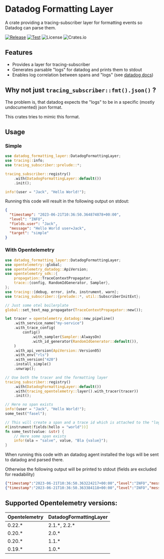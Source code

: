 # Datadog Formatting Layer

A crate providing a tracing-subscriber layer for formatting events so Datadog can parse them.

[![Release](https://github.com/open-schnick/DatadogFormattingLayer/actions/workflows/release.yml/badge.svg)](https://github.com/open-schnick/DatadogFormattingLayer/actions/workflows/release.yml)
[![Test](https://github.com/open-schnick/DatadogFormattingLayer/actions/workflows/test.yml/badge.svg)](https://github.com/open-schnick/DatadogFormattingLayer/actions/workflows/test.yml)
![License](https://img.shields.io/crates/l/datadog-formatting-layer)
![Crates.io](https://img.shields.io/crates/v/datadog-formatting-layer)

## Features

- Provides a layer for tracing-subscriber
- Generates parsable "logs" for datadog and prints them to stdout
- Enables log correlation between spans and "logs" (see [datadog docs](https://docs.datadoghq.com/tracing/other_telemetry/connect_logs_and_traces/))

## Why not just `tracing_subscriber::fmt().json()` ?

The problem is, that datadog expects the "logs" to be in a specific (mostly undocumented) json format.

This crates tries to mimic this format.

## Usage

### Simple

```rust
use datadog_formatting_layer::DatadogFormattingLayer;
use tracing::info;
use tracing_subscriber::prelude::*;

tracing_subscriber::registry()
    .with(DatadogFormattingLayer::default())
    .init();

info!(user = "Jack", "Hello World!");
```

Running this code will result in the following output on stdout:

```json
{
  "timestamp": "2023-06-21T10:36:50.364874878+00:00",
  "level": "INFO",
  "fields.user": "Jack",
  "message": "Hello World user=Jack",
  "target": "simple"
}
```

### With Opentelemetry

```rust
use datadog_formatting_layer::DatadogFormattingLayer;
use opentelemetry::global;
use opentelemetry_datadog::ApiVersion;
use opentelemetry_sdk::{
    propagation::TraceContextPropagator,
    trace::{config, RandomIdGenerator, Sampler},
};
use tracing::{debug, error, info, instrument, warn};
use tracing_subscriber::{prelude::*, util::SubscriberInitExt};

// Just some otel boilerplate
global::set_text_map_propagator(TraceContextPropagator::new());

let tracer = opentelemetry_datadog::new_pipeline()
    .with_service_name("my-service")
    .with_trace_config(
        config()
            .with_sampler(Sampler::AlwaysOn)
            .with_id_generator(RandomIdGenerator::default()),
    )
    .with_api_version(ApiVersion::Version05)
    .with_env("rls")
    .with_version("420")
    .install_simple()
    .unwrap();

// Use both the tracer and the formatting layer
tracing_subscriber::registry()
    .with(DatadogFormattingLayer::default())
    .with(tracing_opentelemetry::layer().with_tracer(tracer))
    .init();

// Here no span exists
info!(user = "Jack", "Hello World!");
some_test("fasel");

// This will create a span and a trace id which is attached to the "logs"
#[instrument(fields(hello = "world"))]
fn some_test(value: &str) {
    // Here some span exists
    info!(ola = "salve", value, "Bla {value}");
}
```

When running this code with an datadog agent installed the logs will be sent to datadog
and parsed there.

Otherwise the following output will be printed to stdout (fields are excluded for readability)

```json
{"timestamp":"2023-06-21T10:36:50.363224217+00:00","level":"INFO","message":"Hello World! user=Jack","target":"otel"}
{"timestamp":"2023-06-21T10:36:50.363384118+00:00","level":"INFO","message":"Bla fasel user=Jack ola=salve value=Fasel hello=world","target":"otel","dd.trace_id":0,"dd.span_id":10201226522570980512}
```

## Supported Opentelemetry versions:

| Opentelemetry | DatadogFormattingLayer |
| ------------- | ---------------------- |
| 0.22.\*       | 2.1.\*, 2.2.\*         |
| 0.20.\*       | 2.0.\*                 |
| 0.20.\*       | 1.1.\*                 |
| 0.19.\*       | 1.0.\*                 |
